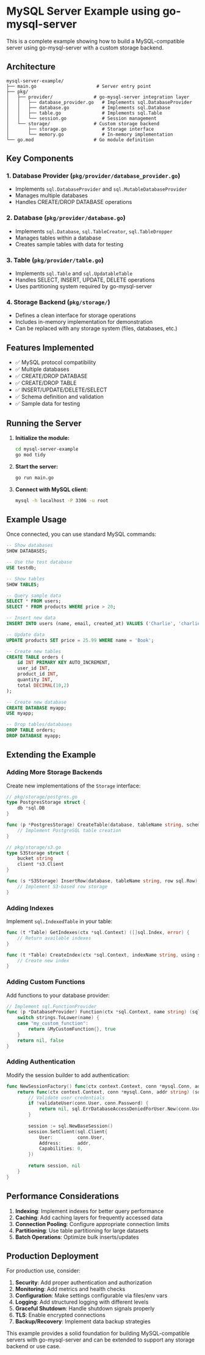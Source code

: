 # MySQL Server Example using go-mysql-server

This is a complete example showing how to build a MySQL-compatible server using go-mysql-server with a custom storage backend.

## Architecture

```
mysql-server-example/
├── main.go                      # Server entry point
├── pkg/
│   ├── provider/               # go-mysql-server integration layer
│   │   ├── database_provider.go   # Implements sql.DatabaseProvider
│   │   ├── database.go            # Implements sql.Database
│   │   ├── table.go               # Implements sql.Table
│   │   └── session.go             # Session management
│   └── storage/                # Custom storage backend
│       ├── storage.go             # Storage interface
│       └── memory.go              # In-memory implementation
└── go.mod                      # Go module definition
```

## Key Components

### 1. Database Provider (`pkg/provider/database_provider.go`)
- Implements `sql.DatabaseProvider` and `sql.MutableDatabaseProvider`
- Manages multiple databases
- Handles CREATE/DROP DATABASE operations

### 2. Database (`pkg/provider/database.go`)
- Implements `sql.Database`, `sql.TableCreator`, `sql.TableDropper`
- Manages tables within a database
- Creates sample tables with data for testing

### 3. Table (`pkg/provider/table.go`)
- Implements `sql.Table` and `sql.UpdatableTable`
- Handles SELECT, INSERT, UPDATE, DELETE operations
- Uses partitioning system required by go-mysql-server

### 4. Storage Backend (`pkg/storage/`)
- Defines a clean interface for storage operations
- Includes in-memory implementation for demonstration
- Can be replaced with any storage system (files, databases, etc.)

## Features Implemented

- ✅ MySQL protocol compatibility
- ✅ Multiple databases
- ✅ CREATE/DROP DATABASE
- ✅ CREATE/DROP TABLE
- ✅ INSERT/UPDATE/DELETE/SELECT
- ✅ Schema definition and validation
- ✅ Sample data for testing

## Running the Server

1. **Initialize the module:**
   ```bash
   cd mysql-server-example
   go mod tidy
   ```

2. **Start the server:**
   ```bash
   go run main.go
   ```

3. **Connect with MySQL client:**
   ```bash
   mysql -h localhost -P 3306 -u root
   ```

## Example Usage

Once connected, you can use standard MySQL commands:

```sql
-- Show databases
SHOW DATABASES;

-- Use the test database
USE testdb;

-- Show tables
SHOW TABLES;

-- Query sample data
SELECT * FROM users;
SELECT * FROM products WHERE price > 20;

-- Insert new data
INSERT INTO users (name, email, created_at) VALUES ('Charlie', 'charlie@example.com', NOW());

-- Update data
UPDATE products SET price = 25.99 WHERE name = 'Book';

-- Create new tables
CREATE TABLE orders (
    id INT PRIMARY KEY AUTO_INCREMENT,
    user_id INT,
    product_id INT,
    quantity INT,
    total DECIMAL(10,2)
);

-- Create new database
CREATE DATABASE myapp;
USE myapp;

-- Drop tables/databases
DROP TABLE orders;
DROP DATABASE myapp;
```

## Extending the Example

### Adding More Storage Backends

Create new implementations of the `Storage` interface:

```go
// pkg/storage/postgres.go
type PostgresStorage struct {
    db *sql.DB
}

func (p *PostgresStorage) CreateTable(database, tableName string, schema sql.Schema) error {
    // Implement PostgreSQL table creation
}

// pkg/storage/s3.go
type S3Storage struct {
    bucket string
    client *s3.Client
}

func (s *S3Storage) InsertRow(database, tableName string, row sql.Row) error {
    // Implement S3-based row storage
}
```

### Adding Indexes

Implement `sql.IndexedTable` in your table:

```go
func (t *Table) GetIndexes(ctx *sql.Context) ([]sql.Index, error) {
    // Return available indexes
}

func (t *Table) CreateIndex(ctx *sql.Context, indexName string, using sql.IndexUsing, constraint sql.IndexConstraint, columns []sql.IndexColumn, comment string) error {
    // Create new index
}
```

### Adding Custom Functions

Add functions to your database provider:

```go
// Implement sql.FunctionProvider
func (p *DatabaseProvider) Function(ctx *sql.Context, name string) (sql.Function, bool) {
    switch strings.ToLower(name) {
    case "my_custom_function":
        return &MyCustomFunction{}, true
    }
    return nil, false
}
```

### Adding Authentication

Modify the session builder to add authentication:

```go
func NewSessionFactory() func(ctx context.Context, conn *mysql.Conn, addr string) (sql.Session, error) {
    return func(ctx context.Context, conn *mysql.Conn, addr string) (sql.Session, error) {
        // Validate user credentials
        if !validateUser(conn.User, conn.Password) {
            return nil, sql.ErrDatabaseAccessDeniedForUser.New(conn.User, addr)
        }
        
        session := sql.NewBaseSession()
        session.SetClient(sql.Client{
            User:         conn.User,
            Address:      addr,
            Capabilities: 0,
        })
        
        return session, nil
    }
}
```

## Performance Considerations

1. **Indexing**: Implement indexes for better query performance
2. **Caching**: Add caching layers for frequently accessed data
3. **Connection Pooling**: Configure appropriate connection limits
4. **Partitioning**: Use table partitioning for large datasets
5. **Batch Operations**: Optimize bulk inserts/updates

## Production Deployment

For production use, consider:

1. **Security**: Add proper authentication and authorization
2. **Monitoring**: Add metrics and health checks
3. **Configuration**: Make settings configurable via files/env vars
4. **Logging**: Add structured logging with different levels
5. **Graceful Shutdown**: Handle shutdown signals properly
6. **TLS**: Enable encrypted connections
7. **Backup/Recovery**: Implement data backup strategies

This example provides a solid foundation for building MySQL-compatible servers with go-mysql-server and can be extended to support any storage backend or use case.